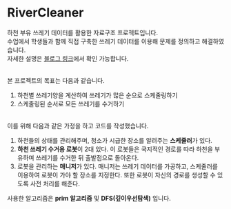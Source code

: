 # RiverCleaner
하천 부유 쓰레기 데이터를 활용한 자료구조 프로젝트입니다.  
수업에서 학생들과 함께 직접 구축한 쓰레기 데이터를 이용해 문제를 정의하고 해결하였습니다.  
자세한 설명은 [블로그 링크](https://record-everything.tistory.com/entry/%EC%9E%90%EB%A3%8C%EA%B5%AC%EC%A1%B0-%ED%94%84%EB%A1%9C%EC%A0%9D%ED%8A%B8-FIN)에서 확인 가능합니다.

</br>
본 프로젝트의 목표는 다음과 같습니다.
  
1. 하천별 쓰레기양을 계산하여 쓰레기가 많은 순으로 스케줄링하기
2. 스케줄링된 순서로 모든 쓰레기를 수거하기
    
</br>
이를 위해 다음과 같은 가정을 하고 코드를 작성했습니다.
  
1) 하천들의 상태를 관리해주며, 청소가 시급한 장소를 알려주는 **스케줄러**가 있다.
2) **하천 쓰레기 수거용 로봇**이 2대 있다. 이 로봇들은 국지적인 경로를 따라 하천을 부유하며 쓰레기를 수거한 뒤 출발점으로 돌아온다.
3) 로봇을 관리하는 **매니저**가 있다. 매니저는 쓰레기 데이터를 가공하고, 스케줄러를 이용하여 로봇이 가야 할 장소를 지정한다. 또한 로봇이 자신의 경로를 생성할 수 있도록 사전 처리를 해준다.
  
사용한 알고리즘은 **prim 알고리즘** 및 **DFS(깊이우선탐색)** 입니다.



